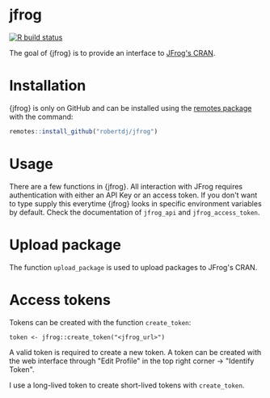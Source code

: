 jfrog
=====

<!-- badges: start -->
[![R build status](https://github.com/robertdj/jfrog/workflows/R-CMD-check/badge.svg)](https://github.com/robertdj/jfrog/actions)
<!-- badges: end -->

The goal of {jfrog} is to provide an interface to [JFrog's CRAN](https://www.jfrog.com/confluence/display/JFROG/CRAN+Repositories).


# Installation

{jfrog} is only on GitHub and can be installed using the [remotes package](https://remotes.r-lib.org) with the command:

``` r
remotes::install_github("robertdj/jfrog")
```


# Usage

There are a few functions in {jfrog}.
All interaction with JFrog requires authentication with either an API Key or an access token. 
If you don't want to type supply this everytime {jfrog} looks in specific environment variables by default. 
Check the documentation of `jfrog_api` and `jfrog_access_token`.


# Upload package

The function `upload_package` is used to upload packages to JFrog's CRAN.


# Access tokens

Tokens can be created with the function `create_token`:

```
token <- jfrog::create_token("<jfrog_url>")
```

A valid token is required to create a new token.
A token can be created with the web interface through "Edit Profile" in the top right corner -> "Identify Token".

I use a long-lived token to create short-lived tokens with `create_token`.

